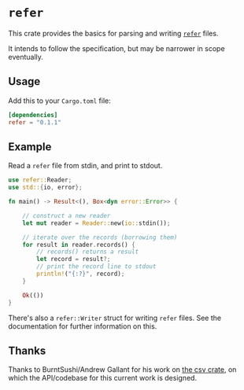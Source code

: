 # `refer`

This crate provides the basics for parsing and writing <a href="https://manpages.ubuntu.com/manpages/focal/en/man1/refer.1.html">`refer`</a> files.

It intends to follow the specification, but may be narrower in scope eventually.

## Usage

Add this to your `Cargo.toml` file: 

```toml
[dependencies]
refer = "0.1.1"
```

## Example

Read a `refer` file from stdin, and print to stdout.

```rust
use refer::Reader;
use std::{io, error};

fn main() -> Result<(), Box<dyn error::Error>> {

    // construct a new reader
    let mut reader = Reader::new(io::stdin());

    // iterate over the records (borrowing them)
    for result in reader.records() {
        // records() returns a result
        let record = result?;
        // print the record line to stdout
        println!("{:?}", record);
    }

    Ok(())
}

```

There's also a `refer::Writer` struct for writing `refer` files. See the documentation for further information on this.

## Thanks

Thanks to BurntSushi/Andrew Gallant for his work on <a href="https://github.com/BurntSushi/rust-csv/tree/master">the csv crate</a>, on which the API/codebase for this current work is designed.